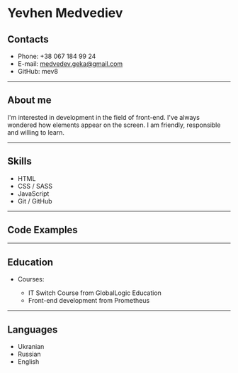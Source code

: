 # Yevhen Medvediev

## Contacts

* Phone: +38 067 184 99 24
* E-mail: medvedev.geka@gmail.com
* GitHub: mev8

---

## About me

I'm interested in development in the field of front-end. I've always wondered how elements appear on the screen. I am friendly, responsible and willing to learn.

---

## Skills

* HTML
* CSS / SASS
* JavaScript
* Git / GitHub
---

## Code Examples

---

## Education

* Courses:

  + IT Switch Course from GlobalLogic Education
  + Front-end development from Prometheus

---

## Languages

* Ukranian
* Russian
* English
